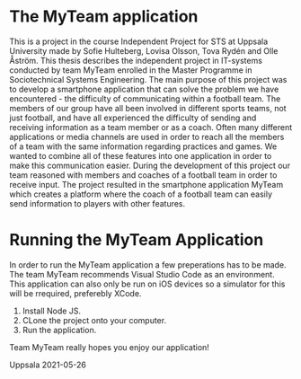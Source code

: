 # The MyTeam application

This is a project in the course Independent Project for STS at Uppsala University made by Sofie Hulteberg, Lovisa Olsson, Tova Rydén and Olle Åström. 
This thesis describes the independent project in IT-systems conducted by team MyTeam enrolled in the Master Programme in Sociotechnical Systems Engineering. The main purpose of this project was to develop a smartphone application that can solve the problem we have encountered - the difficulty of communicating within a football team. The members of our group have all been involved in different sports teams, not just football, and have all experienced the difficulty of sending and receiving information as a team member or as a coach. Often many different applications or media channels are used in order to reach all the members of a team with the same information regarding practices and games. We wanted to combine all of these features into one application in order to make this communication easier. During the development of this project our team reasoned with members and coaches of a football team in order to receive input. The project resulted in the smartphone application MyTeam which creates a platform where the coach of a football team can easily send information to players with other features.

# Running the MyTeam Application

In order to run the MyTeam application a few preperations has to be made. The team MyTeam recommends Visual Studio Code as an environment. This application can also only be run on iOS devices so a simulator for this will be rrequired, preferebly XCode. 

1. Install Node JS.
2. CLone the project onto your computer.
3. Run the application. 

Team MyTeam really hopes you enjoy our application!

Uppsala 2021-05-26
